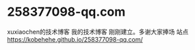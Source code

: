# 258377098-qq.com
xuxiaochen的技术博客
我的技术博客 刚刚建立。多谢大家捧场
站点  https://kobehehe.github.io/258377098-qq.com/
